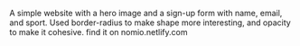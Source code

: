 A simple website with a hero image and a sign-up form with name, email, and sport. Used border-radius to make shape more interesting, and opacity to make it cohesive. find it on nomio.netlify.com
